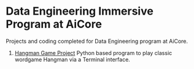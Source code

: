 # Data Engineering Immersive Program at AiCore
Projects and coding completed for Data Engineering program at AiCore.

1. [Hangman Game Project](./HangmanProject/)
Python based program to play classic wordgame Hangman via a Terminal interface.